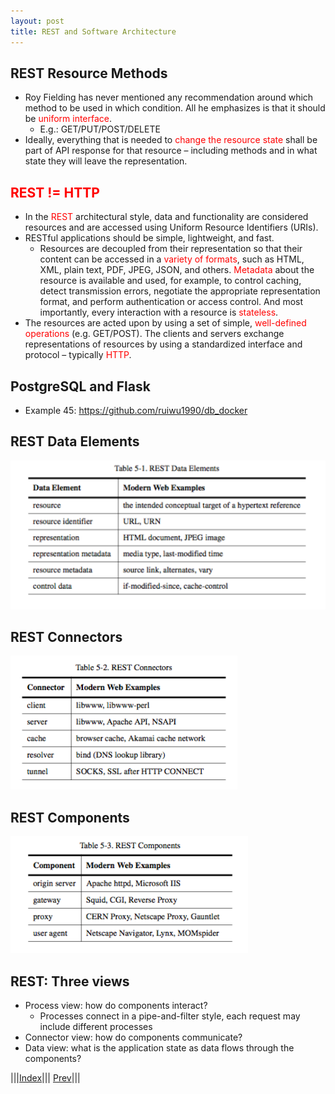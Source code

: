 ```yaml
---
layout: post
title: REST and Software Architecture
---
```


## REST Resource Methods
* Roy Fielding has never mentioned any recommendation around which method to be used in which condition. All he emphasizes is that it should be <font color=red>uniform interface</font>.
  * E.g.: GET/PUT/POST/DELETE
* Ideally, everything that is needed to <font color=red>change the resource state</font> shall be part of API response for that resource – including methods and in what state they will leave the representation.

## <font color=red>REST != HTTP</font>
* In the <font color=red>REST</font> architectural style, data and functionality are considered resources and are accessed using Uniform Resource Identifiers (URIs). 
* RESTful applications should be simple, lightweight, and fast.
  * Resources are decoupled from their representation so that their content can be accessed in a <font color=red>variety of formats</font>, such as HTML, XML, plain text, PDF, JPEG, JSON, and others. <font color=red>Metadata</font> about the resource is available and used, for example, to control caching, detect transmission errors, negotiate the appropriate representation format, and perform authentication or access control. And most importantly, every interaction with a resource is <font color=red>stateless</font>.
* The resources are acted upon by using a set of simple, <font color=red>well-defined operations</font> (e.g. GET/POST). The clients and servers exchange representations of resources by using a standardized interface and protocol – typically <font color=red>HTTP</font>.

## PostgreSQL and Flask
* Example 45: <https://github.com/ruiwu1990/db_docker>

## REST Data Elements
![](data.png)
## REST Connectors
![](connectors.png)
## REST Components
![](components.png)

## REST: Three views
* Process view: how do components interact?
  * Processes connect in a pipe-and-filter style, each request may include different processes
* Connector view: how do components communicate?
* Data view: what is the application state as data flows through the components?

|||[Index](../../)||| [Prev](../part4/)|||














